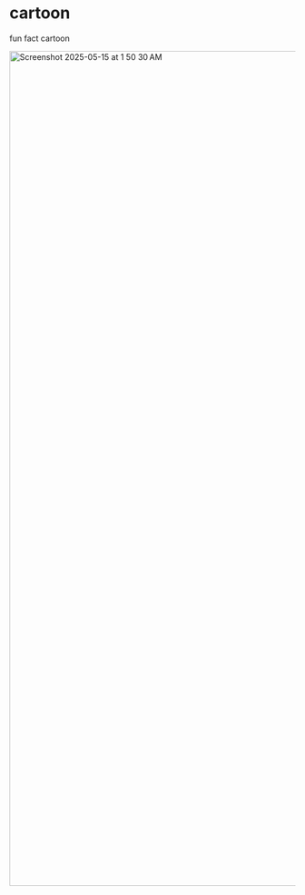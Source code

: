 # cartoon
fun fact cartoon


<img width="1470" alt="Screenshot 2025-05-15 at 1 50 30 AM" src="https://github.com/user-attachments/assets/d80ce93b-e890-40e4-b4e7-495e7699e294" />

